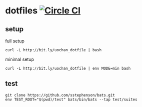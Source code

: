 # dotfiles [![Circle CI](https://circleci.com/gh/liquidz/dotfiles.svg?style=svg)](https://circleci.com/gh/liquidz/dotfiles)

## setup

full setup
```
curl -L http://bit.ly/uochan_dotfile | bash
```
minimal setup
```
curl -L http://bit.ly/uochan_dotfile | env MODE=min bash
```

## test

```
git clone https://github.com/sstephenson/bats.git
env TEST_ROOT="$(pwd)/test" bats/bin/bats --tap test/suites
```
